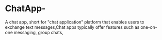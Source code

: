 # ChatApp-
A chat app, short for "chat application" platform that enables users to exchange text messages,Chat apps typically offer features such as one-on-one messaging, group chats, 
